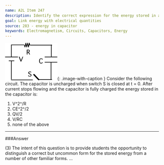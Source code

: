 ```yaml
---
name: A2L Item 247
description: Identify the correct expression for the energy stored in a capacitor.
goal: Link energy with electrical quantities
source: 283 - energy in capacitor
keywords: Electromagnetism, Circuits, Capacitors, Energy
---
```


![Item247_fig1.gif](../images/Item247_fig1.gif){: .image-with-caption } 
Consider the following circuit. The capacitor is uncharged when switch S
is closed at t = 0. After current stops flowing and the capacitor is
fully charged the energy stored in the capacitor is:

1. V^2^/R
2. CE^2^/2
3. QV/2
4. V/RC
5. none of the above



<hr/>

###Answer

(3) The intent of this question is to provide students the opportunity
to distinguish a correct but uncommon form for the stored energy from a
number of other familiar forms.
...
